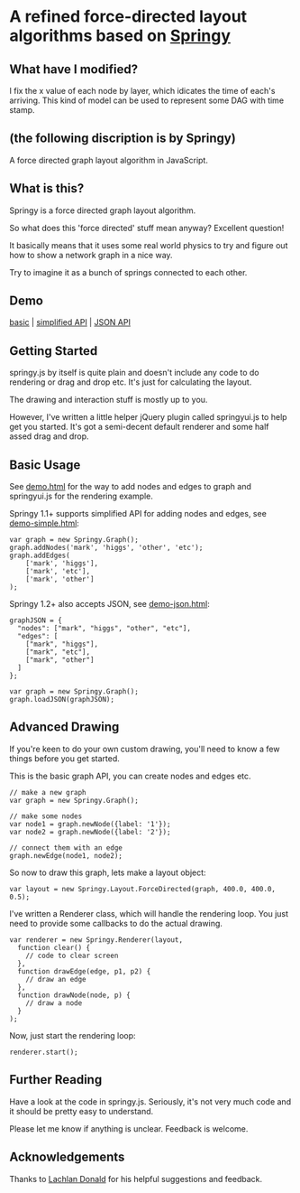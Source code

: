 A refined force-directed layout algorithms based on [Springy](http://getspringy.com/)
====

What have I modified?
----
I fix the x value of each node by layer, which idicates the time of each's arriving.
This kind of model can be used to represent some DAG with time stamp.


(the following discription is by Springy)
----
A force directed graph layout algorithm in JavaScript.

What is this?
----

Springy is a force directed graph layout algorithm.

So what does this 'force directed' stuff mean anyway? Excellent question!

It basically means that it uses some real world physics to try and
figure out how to show a network graph in a nice way.

Try to imagine it as a bunch of springs connected to each other.


Demo
----

[basic](http://dhotson.github.com/springy/demo.html)
| [simplified API](http://dhotson.github.com/springy/demo-simple.html)
| [JSON API](http://dhotson.github.com/springy/demo-json.html)


Getting Started
----

springy.js by itself is quite plain and doesn't include any code to do rendering
or drag and drop etc. It's just for calculating the layout.

The drawing and interaction stuff is mostly up to you.

However, I've written a little helper jQuery plugin called springyui.js
to help get you started. It's got a semi-decent default renderer and some
half assed drag and drop.

Basic Usage
----

See [demo.html](http://dhotson.github.com/springy/demo.html) for the way to
add nodes and edges to graph and springyui.js for the rendering example.

Springy 1.1+ supports simplified API for adding nodes and edges, see
[demo-simple.html](http://dhotson.github.com/springy/demo-simple.html):

    var graph = new Springy.Graph();
    graph.addNodes('mark', 'higgs', 'other', 'etc');
    graph.addEdges(
        ['mark', 'higgs'],
        ['mark', 'etc'],
        ['mark', 'other']
    );

Springy 1.2+ also accepts JSON, see
[demo-json.html](http://dhotson.github.com/springy/demo-json.html):

    graphJSON = {
      "nodes": ["mark", "higgs", "other", "etc"],
      "edges": [
        ["mark", "higgs"],
        ["mark", "etc"],
        ["mark", "other"]
      ]
    };

    var graph = new Springy.Graph();
    graph.loadJSON(graphJSON);


Advanced Drawing
----

If you're keen to do your own custom drawing, you'll need to know a few
things before you get started.

This is the basic graph API, you can create nodes and edges etc.

    // make a new graph
    var graph = new Springy.Graph();

    // make some nodes
    var node1 = graph.newNode({label: '1'});
    var node2 = graph.newNode({label: '2'});

    // connect them with an edge
    graph.newEdge(node1, node2);

So now to draw this graph, lets make a layout object:

    var layout = new Springy.Layout.ForceDirected(graph, 400.0, 400.0, 0.5);

I've written a Renderer class, which will handle the rendering loop.
You just need to provide some callbacks to do the actual drawing.

    var renderer = new Springy.Renderer(layout,
      function clear() {
        // code to clear screen
      },
      function drawEdge(edge, p1, p2) {
        // draw an edge
      },
      function drawNode(node, p) {
        // draw a node
      }
    );

Now, just start the rendering loop:

    renderer.start();


Further Reading
----

Have a look at the code in springy.js.
Seriously, it's not very much code and it should be pretty easy to understand.

Please let me know if anything is unclear. Feedback is welcome.


Acknowledgements
----

Thanks to [Lachlan Donald](http://github.com/lox) for his helpful suggestions and
feedback.
